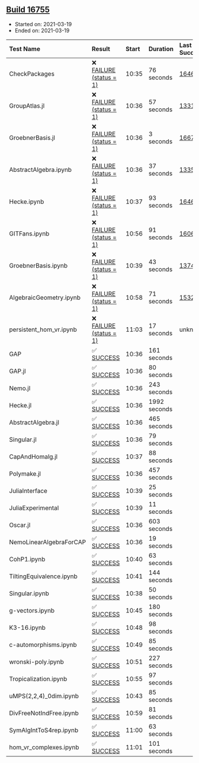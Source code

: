 ## [Build 16755](https://oscarci.mathematik.uni-kl.de/job/oscar/16755/)

* Started on: 2021-03-19
* Ended on: 2021-03-19

| Test Name    | Result | Start | Duration | Last Success | First Failure |
|:-------------|:-------|:------|:---------|:-------------|:--------------|
| CheckPackages | ❌ [FAILURE (status = 1)](https://oscarci.mathematik.uni-kl.de/job/oscar/16755/artifact/logs/build-16755/CheckPackages.log) | 10:35 | 76 seconds | [16463](https://oscarci.mathematik.uni-kl.de/job/oscar/16463/) | [16464](https://oscarci.mathematik.uni-kl.de/job/oscar/16464/) |
| GroupAtlas.jl | ❌ [FAILURE (status = 1)](https://oscarci.mathematik.uni-kl.de/job/oscar/16755/artifact/logs/build-16755/GroupAtlas.jl.log) | 10:36 | 57 seconds | [13311](https://oscarci.mathematik.uni-kl.de/job/oscar/13311/) | [13312](https://oscarci.mathematik.uni-kl.de/job/oscar/13312/) |
| GroebnerBasis.jl | ❌ [FAILURE (status = 1)](https://oscarci.mathematik.uni-kl.de/job/oscar/16755/artifact/logs/build-16755/GroebnerBasis.jl.log) | 10:36 | 3 seconds | [16676](https://oscarci.mathematik.uni-kl.de/job/oscar/16676/) | [16677](https://oscarci.mathematik.uni-kl.de/job/oscar/16677/) |
| AbstractAlgebra.ipynb | ❌ [FAILURE (status = 1)](https://oscarci.mathematik.uni-kl.de/job/oscar/16755/artifact/logs/build-16755/AbstractAlgebra.ipynb.log) | 10:36 | 37 seconds | [13355](https://oscarci.mathematik.uni-kl.de/job/oscar/13355/) | [13356](https://oscarci.mathematik.uni-kl.de/job/oscar/13356/) |
| Hecke.ipynb | ❌ [FAILURE (status = 1)](https://oscarci.mathematik.uni-kl.de/job/oscar/16755/artifact/logs/build-16755/Hecke.ipynb.log) | 10:37 | 93 seconds | [16463](https://oscarci.mathematik.uni-kl.de/job/oscar/16463/) | [16464](https://oscarci.mathematik.uni-kl.de/job/oscar/16464/) |
| GITFans.ipynb | ❌ [FAILURE (status = 1)](https://oscarci.mathematik.uni-kl.de/job/oscar/16755/artifact/logs/build-16755/GITFans.ipynb.log) | 10:56 | 91 seconds | [16068](https://oscarci.mathematik.uni-kl.de/job/oscar/16068/) | [16069](https://oscarci.mathematik.uni-kl.de/job/oscar/16069/) |
| GroebnerBasis.ipynb | ❌ [FAILURE (status = 1)](https://oscarci.mathematik.uni-kl.de/job/oscar/16755/artifact/logs/build-16755/GroebnerBasis.ipynb.log) | 10:39 | 43 seconds | [13748](https://oscarci.mathematik.uni-kl.de/job/oscar/13748/) | [13749](https://oscarci.mathematik.uni-kl.de/job/oscar/13749/) |
| AlgebraicGeometry.ipynb | ❌ [FAILURE (status = 1)](https://oscarci.mathematik.uni-kl.de/job/oscar/16755/artifact/logs/build-16755/AlgebraicGeometry.ipynb.log) | 10:58 | 71 seconds | [15322](https://oscarci.mathematik.uni-kl.de/job/oscar/15322/) | [15323](https://oscarci.mathematik.uni-kl.de/job/oscar/15323/) |
| persistent_hom_vr.ipynb | ❌ [FAILURE (status = 1)](https://oscarci.mathematik.uni-kl.de/job/oscar/16755/artifact/logs/build-16755/persistent_hom_vr.ipynb.log) | 11:03 | 17 seconds | unknown | unknown |
| GAP | ✅ [SUCCESS](https://oscarci.mathematik.uni-kl.de/job/oscar/16755/artifact/logs/build-16755/GAP.log) | 10:36 | 161 seconds |  |  |
| GAP.jl | ✅ [SUCCESS](https://oscarci.mathematik.uni-kl.de/job/oscar/16755/artifact/logs/build-16755/GAP.jl.log) | 10:36 | 80 seconds |  |  |
| Nemo.jl | ✅ [SUCCESS](https://oscarci.mathematik.uni-kl.de/job/oscar/16755/artifact/logs/build-16755/Nemo.jl.log) | 10:36 | 243 seconds |  |  |
| Hecke.jl | ✅ [SUCCESS](https://oscarci.mathematik.uni-kl.de/job/oscar/16755/artifact/logs/build-16755/Hecke.jl.log) | 10:36 | 1992 seconds |  |  |
| AbstractAlgebra.jl | ✅ [SUCCESS](https://oscarci.mathematik.uni-kl.de/job/oscar/16755/artifact/logs/build-16755/AbstractAlgebra.jl.log) | 10:36 | 465 seconds |  |  |
| Singular.jl | ✅ [SUCCESS](https://oscarci.mathematik.uni-kl.de/job/oscar/16755/artifact/logs/build-16755/Singular.jl.log) | 10:36 | 79 seconds |  |  |
| CapAndHomalg.jl | ✅ [SUCCESS](https://oscarci.mathematik.uni-kl.de/job/oscar/16755/artifact/logs/build-16755/CapAndHomalg.jl.log) | 10:37 | 88 seconds |  |  |
| Polymake.jl | ✅ [SUCCESS](https://oscarci.mathematik.uni-kl.de/job/oscar/16755/artifact/logs/build-16755/Polymake.jl.log) | 10:36 | 457 seconds |  |  |
| JuliaInterface | ✅ [SUCCESS](https://oscarci.mathematik.uni-kl.de/job/oscar/16755/artifact/logs/build-16755/JuliaInterface.log) | 10:39 | 25 seconds |  |  |
| JuliaExperimental | ✅ [SUCCESS](https://oscarci.mathematik.uni-kl.de/job/oscar/16755/artifact/logs/build-16755/JuliaExperimental.log) | 10:39 | 11 seconds |  |  |
| Oscar.jl | ✅ [SUCCESS](https://oscarci.mathematik.uni-kl.de/job/oscar/16755/artifact/logs/build-16755/Oscar.jl.log) | 10:36 | 603 seconds |  |  |
| NemoLinearAlgebraForCAP | ✅ [SUCCESS](https://oscarci.mathematik.uni-kl.de/job/oscar/16755/artifact/logs/build-16755/NemoLinearAlgebraForCAP.log) | 10:36 | 19 seconds |  |  |
| CohP1.ipynb | ✅ [SUCCESS](https://oscarci.mathematik.uni-kl.de/job/oscar/16755/artifact/logs/build-16755/CohP1.ipynb.log) | 10:40 | 63 seconds |  |  |
| TiltingEquivalence.ipynb | ✅ [SUCCESS](https://oscarci.mathematik.uni-kl.de/job/oscar/16755/artifact/logs/build-16755/TiltingEquivalence.ipynb.log) | 10:41 | 144 seconds |  |  |
| Singular.ipynb | ✅ [SUCCESS](https://oscarci.mathematik.uni-kl.de/job/oscar/16755/artifact/logs/build-16755/Singular.ipynb.log) | 10:38 | 50 seconds |  |  |
| g-vectors.ipynb | ✅ [SUCCESS](https://oscarci.mathematik.uni-kl.de/job/oscar/16755/artifact/logs/build-16755/g-vectors.ipynb.log) | 10:45 | 180 seconds |  |  |
| K3-16.ipynb | ✅ [SUCCESS](https://oscarci.mathematik.uni-kl.de/job/oscar/16755/artifact/logs/build-16755/K3-16.ipynb.log) | 10:48 | 98 seconds |  |  |
| c-automorphisms.ipynb | ✅ [SUCCESS](https://oscarci.mathematik.uni-kl.de/job/oscar/16755/artifact/logs/build-16755/c-automorphisms.ipynb.log) | 10:49 | 85 seconds |  |  |
| wronski-poly.ipynb | ✅ [SUCCESS](https://oscarci.mathematik.uni-kl.de/job/oscar/16755/artifact/logs/build-16755/wronski-poly.ipynb.log) | 10:51 | 227 seconds |  |  |
| Tropicalization.ipynb | ✅ [SUCCESS](https://oscarci.mathematik.uni-kl.de/job/oscar/16755/artifact/logs/build-16755/Tropicalization.ipynb.log) | 10:55 | 97 seconds |  |  |
| uMPS(2,2,4)_0dim.ipynb | ✅ [SUCCESS](https://oscarci.mathematik.uni-kl.de/job/oscar/16755/artifact/logs/build-16755/uMPS-2-2-4-_0dim.ipynb.log) | 10:43 | 85 seconds |  |  |
| DivFreeNotIndFree.ipynb | ✅ [SUCCESS](https://oscarci.mathematik.uni-kl.de/job/oscar/16755/artifact/logs/build-16755/DivFreeNotIndFree.ipynb.log) | 10:59 | 81 seconds |  |  |
| SymAlgIntToS4rep.ipynb | ✅ [SUCCESS](https://oscarci.mathematik.uni-kl.de/job/oscar/16755/artifact/logs/build-16755/SymAlgIntToS4rep.ipynb.log) | 11:00 | 63 seconds |  |  |
| hom_vr_complexes.ipynb | ✅ [SUCCESS](https://oscarci.mathematik.uni-kl.de/job/oscar/16755/artifact/logs/build-16755/hom_vr_complexes.ipynb.log) | 11:01 | 101 seconds |  |  |
